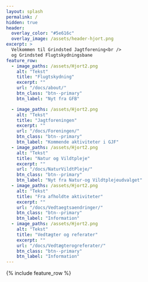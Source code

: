 ```yaml
---
layout: splash
permalink: /
hidden: true
header:
  overlay_color: "#5e616c"
  overlay_image: /assets/header-hjort.png
excerpt: >
  Velkommen til Grindsted Jagtforening<br />
  og Grindsted Flugtskydningsbane
feature_row:
  - image_paths: /assets/Hjort2.png
    alt: "Tekst"
    title: "Flugtskydning"
    excerpt: ""
    url: "/docs/about/"
    btn_class: "btn--primary"
    btn_label: "Nyt fra GFB" 

  - image_paths: /assets/Hjort2.png
    alt: "Tekst"
    title: "Jagtforeningen"
    excerpt: ""
    url: "/docs/Foreningen/"
    btn_class: "btn--primary"
    btn_label: "Kommende aktiviteter i GJF" 
  - image_paths: /assets/Hjort2.png
    alt: "Tekst"
    title: "Natur og Vildtpleje"
    excerpt: ""
    url: "/docs/NaturVildtPleje/"
    btn_class: "btn--primary"
    btn_label: "Nyt fra Natur-og Vildtplejeudvalget"   
  - image_paths: /assets/Hjort2.png
    alt: "Tekst"
    title: "Fra afholdte aktiviteter"
    excerpt: ""
    url: "/docs/Vedtaegtsaendringer/"
    btn_class: "btn--primary"
    btn_label: "Information" 
  - image_paths: /assets/Hjort2.png
    alt: "Tekst"
    title: "Vedtægter og referater"
    excerpt: ""
    url: "/docs/Vedtægterogreferater/"
    btn_class: "btn--primary"
    btn_label: "Information" 
---
```


{% include feature_row %}

